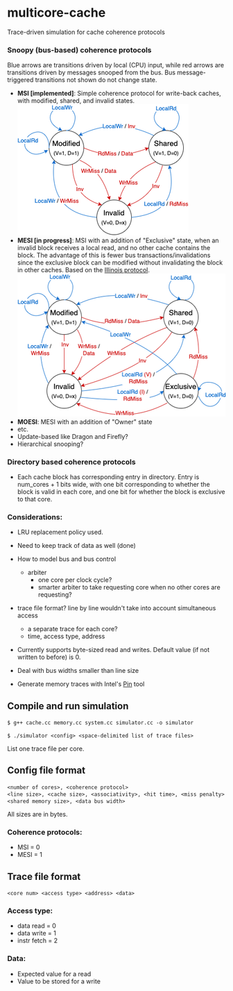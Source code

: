 # multicore-cache
Trace-driven simulation for cache coherence protocols
### Snoopy (bus-based) coherence protocols
Blue arrows are transitions driven by local (CPU) input, while red arrows are transitions driven by messages snooped from the bus. Bus message-triggered transitions not shown do not change state.   
- **MSI [implemented]**: Simple coherence protocol for write-back caches, with modified, shared, and invalid states.  
    ![MSI state diagram](diagrams/MSI.png)
- **MESI [in progress]**: MSI with an addition of "Exclusive" state, when an invalid block receives a local read, and no other cache contains the block. The advantage of this is fewer bus transactions/invalidations since the exclusive block can be modified without invalidating the block in other caches. Based on the [Illinois protocol](https://dl.acm.org/doi/10.1145/800015.808204).
    ![MESI state diagram](diagrams/MESI.png)
- **MOESI**: MESI with an addition of "Owner" state
- etc.
- Update-based like Dragon and Firefly?
- Hierarchical snooping?
### Directory based coherence protocols
- Each cache block has corresponding entry in directory. Entry is num_cores + 1 bits wide, with one bit corresponding to whether the block is valid in each core, and one bit for whether the block is exclusive to that core. 
### Considerations:
- LRU replacement policy used.
- Need to keep track of data as well (done)
- How to model bus and bus control
    - arbiter
        - one core per clock cycle?
        - smarter arbiter to take requesting core when no other cores are requesting?
- trace file format? line by line wouldn't take into account simultaneous access
    - a separate trace for each core?
    - time, access type, address

- Currently supports byte-sized read and writes. Default value (if not written to before) is 0.
- Deal with bus widths smaller than line size
- Generate memory traces with Intel's [Pin](https://www.intel.com/content/www/us/en/developer/articles/tool/pin-a-dynamic-binary-instrumentation-tool.html) tool
## Compile and run simulation
```
$ g++ cache.cc memory.cc system.cc simulator.cc -o simulator
```
```
$ ./simulator <config> <space-delimited list of trace files>
```
List one trace file per core.
## Config file format
```
<number of cores>, <coherence protocol>
<line size>, <cache size>, <associativity>, <hit time>, <miss penalty>
<shared memory size>, <data bus width>
```
All sizes are in bytes.
### Coherence protocols:
- MSI = 0
- MESI = 1
## Trace file format
```
<core num> <access type> <address> <data>
```
### Access type:
- data read = 0
- data write = 1
- instr fetch = 2
### Data:
- Expected value for a read
- Value to be stored for a write